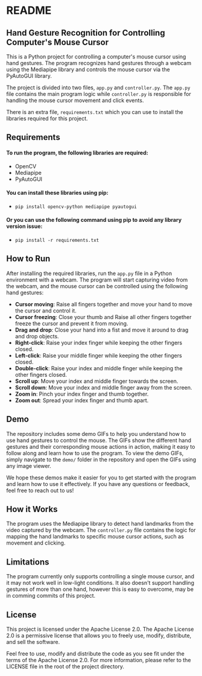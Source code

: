 # README
## Hand Gesture Recognition for Controlling Computer's Mouse Cursor
This is a Python project for controlling a computer's mouse cursor using hand gestures. The program recognizes hand gestures through a webcam using the Mediapipe library and controls the mouse cursor via the PyAutoGUI library.

The project is divided into two files, `app.py` and `controller.py`. The `app.py` file contains the main program logic while `controller.py` is responsible for handling the mouse cursor movement and click events.

There is an extra file, `requirements.txt` which you can use to install the libraries required for this project.

## Requirements
#### To run the program, the following libraries are required:<br>
  - OpenCV<br>
  - Mediapipe<br>
  - PyAutoGUI<br>
 
#### You can install these libraries using pip:<br>
  -  `pip install opencv-python mediapipe pyautogui`<br>
#### Or you can use the following command using pip to avoid any library version issue:<br>
  - `pip install -r requirements.txt`

## How to Run
After installing the required libraries, run the `app.py` file in a Python environment with a webcam. The program will start capturing video from the webcam, and the mouse cursor can be controlled using the following hand gestures:

  - **Cursor moving**: Raise all fingers together and move your hand to move the cursor and control it.
  - **Cursor freezing**: Close your thumb and Raise all other fingers together freeze the cursor and prevent it from moving.
  - **Drag and drop**: Close your hand into a fist and move it around to drag and drop objects.
  - **Right-click**: Raise your index finger while keeping the other fingers closed.
  - **Left-click**: Raise your middle finger while keeping the other fingers closed.
  - **Double-click**: Raise your index and middle finger while keeping the other fingers closed.
  - **Scroll up**: Move your index and middle finger towards the screen.
  - **Scroll down**: Move your index and middle finger away from the screen.
  - **Zoom in**: Pinch your index finger and thumb together.
  - **Zoom out**: Spread your index finger and thumb apart.

## Demo
The repository includes some demo GIFs to help you understand how to use hand gestures to control the mouse. The GIFs show the different hand gestures and their corresponding mouse actions in action, making it easy to follow along and learn how to use the program. To view the demo GIFs, simply navigate to the `demo/` folder in the repository and open the GIFs using any image viewer.<br>

We hope these demos make it easier for you to get started with the program and learn how to use it effectively. If you have any questions or feedback, feel free to reach out to us!

## How it Works
The program uses the Mediapipe library to detect hand landmarks from the video captured by the webcam. The `controller.py` file contains the logic for mapping the hand landmarks to specific mouse cursor actions, such as movement and clicking.

## Limitations
The program currently only supports controlling a single mouse cursor, and it may not work well in low-light conditions. It also doesn't support handling gestures of more than one hand, however this is easy to overcome, may be in comming commits of this project.

## License

This project is licensed under the Apache License 2.0. The Apache License 2.0 is a permissive license that allows you to freely use, modify, distribute, and sell the software.<br>

Feel free to use, modify and distribute the code as you see fit under the terms of the Apache License 2.0. For more information, please refer to the LICENSE file in the root of the project directory.
